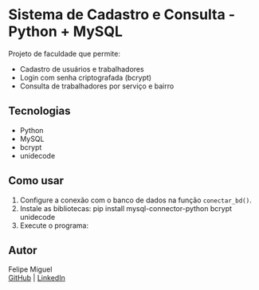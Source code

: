 # Sistema de Cadastro e Consulta - Python + MySQL

Projeto de faculdade que permite:

- Cadastro de usuários e trabalhadores
- Login com senha criptografada (bcrypt)
- Consulta de trabalhadores por serviço e bairro

## Tecnologias
- Python
- MySQL
- bcrypt
- unidecode

## Como usar
1. Configure a conexão com o banco de dados na função `conectar_bd()`.
2. Instale as bibliotecas:
pip install mysql-connector-python bcrypt unidecode
3. Execute o programa:


## Autor
Felipe Miguel  
[GitHub](https://github.com/fpmiguels) | [LinkedIn](https://www.linkedin.com/in/felipemiguel99/)
